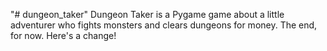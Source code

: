 "# dungeon_taker" 
Dungeon Taker is a Pygame game about a little adventurer who fights monsters and clears dungeons for money.  The end, for now.
Here's a change!
